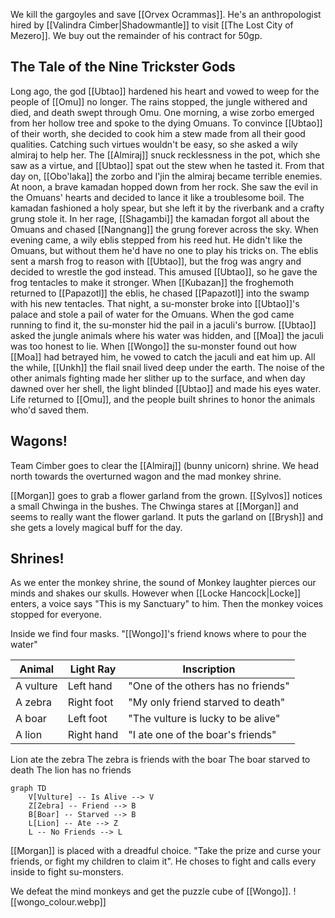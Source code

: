 We kill the gargoyles and save [[Orvex Ocrammas]]. He's an anthropologist hired by [[Valindra Cimber|Shadowmantle]] to visit [[The Lost City of Mezero]]. We buy out the remainder of his contract for 50gp.

## The Tale of the Nine Trickster Gods
Long ago, the god [[Ubtao]] hardened his heart and vowed to weep for the people of [[Omu]] no longer. The rains stopped, the jungle withered and died, and death swept through Omu.
One morning, a wise zorbo emerged from her hollow tree and spoke to the dying Omuans. To convince [[Ubtao]] of their worth, she decided to cook him a stew made from all their good qualities. Catching such virtues wouldn't be easy, so she asked a wily almiraj to help her. The [[Almiraj]] snuck recklessness in the pot, which she saw as a virtue, and [[Ubtao]] spat out the stew when he tasted it. From that day on, [[Obo'laka]] the zorbo and I'jin the almiraj became terrible enemies.
At noon, a brave kamadan hopped down from her rock. She saw the evil in the Omuans' hearts and decided to lance it like a troublesome boil. The kamadan fashioned a holy spear, but she left it by the riverbank and a crafty grung stole it. In her rage, [[Shagambi]] the kamadan forgot all about the Omuans and chased [[Nangnang]] the grung forever across the sky.
When evening came, a wily eblis stepped from his reed hut. He didn't like the Omuans, but without them he'd have no one to play his tricks on. The eblis sent a marsh frog to reason with [[Ubtao]], but the frog was angry and decided to wrestle the god instead. This amused [[Ubtao]], so he gave the frog tentacles to make it stronger. When [[Kubazan]] the froghemoth returned to [[Papazotl]] the eblis, he chased [[Papazotl]] into the swamp with his new tentacles.
That night, a su-monster broke into [[Ubtao]]'s palace and stole a pail of water for the Omuans. When the god came running to find it, the su-monster hid the pail in a jaculi's burrow. [[Ubtao]] asked the jungle animals where his water was hidden, and [[Moa]] the jaculi was too honest to lie. When [[Wongo]] the su-monster found out how [[Moa]] had betrayed him, he vowed to catch the jaculi and eat him up.
All the while, [[Unkh]] the flail snail lived deep under the earth. The noise of the other animals fighting made her slither up to the surface, and when day dawned over her shell, the light blinded [[Ubtao]] and made his eyes water. Life returned to [[Omu]], and the people built shrines to honor the animals who'd saved them.

## Wagons!
Team Cimber goes to clear the [[Almiraj]] (bunny unicorn) shrine. We head north towards the overturned wagon and the mad monkey shrine.

[[Morgan]] goes to grab a flower garland from the grown. [[Sylvos]] notices a small Chwinga in the bushes. The Chwinga stares at [[Morgan]] and seems to really want the flower garland. It puts the garland on [[Brysh]] and she gets a lovely magical buff for the day.

## Shrines!
As we enter the monkey shrine, the sound of Monkey laughter pierces our minds and shakes our skulls. However when [[Locke Hancock|Locke]] enters, a voice says "This is my Sanctuary" to him. Then the monkey voices stopped for everyone.

Inside we find four masks. "[[Wongo]]'s friend knows where to pour the water"

| Animal | Light Ray | Inscription |
| ---- | ---- | ---- |
| A vulture | Left hand | "One of the others has no friends" |
| A zebra | Right foot | "My only friend starved to death" |
| A boar | Left foot | "The vulture is lucky to be alive" |
| A lion | Right hand | "I ate one of the boar's friends" |

Lion ate the zebra
The zebra is friends with the boar
The boar starved to death
The lion has no friends

```mermaid
graph TD
    V[Vulture] -- Is Alive --> V
    Z[Zebra] -- Friend --> B
    B[Boar] -- Starved --> B
    L[Lion] -- Ate --> Z
    L -- No Friends --> L

```

[[Morgan]] is placed with a dreadful choice. "Take the prize and curse your friends, or fight my children to claim it". He choses to fight and calls every inside to fight su-monsters.

We defeat the mind monkeys and get the puzzle cube of [[Wongo]].
![[wongo_colour.webp]]
